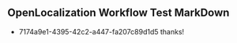 ## OpenLocalization Workflow Test MarkDown
* 7174a9e1-4395-42c2-a447-fa207c89d1d5 thanks!

<!--HONumber=Oct16_HO4-->


